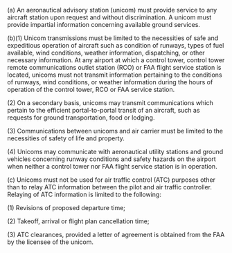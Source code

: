 (a) An aeronautical advisory station (unicom) must provide service to any aircraft station upon request and without discrimination. A unicom must provide impartial information concerning available ground services.

(b)(1) Unicom transmissions must be limited to the necessities of safe and expeditious operation of aircraft such as condition of runways, types of fuel available, wind conditions, weather information, dispatching, or other necessary information. At any airport at which a control tower, control tower remote communications outlet station (RCO) or FAA flight service station is located, unicoms must not transmit information pertaining to the conditions of runways, wind conditions, or weather information during the hours of operation of the control tower, RCO or FAA service station.

(2) On a secondary basis, unicoms may transmit communications which pertain to the efficient portal-to-portal transit of an aircraft, such as requests for ground transportation, food or lodging.

(3) Communications between unicoms and air carrier must be limited to the necessities of safety of life and property.

(4) Unicoms may communicate with aeronautical utility stations and ground vehicles concerning runway conditions and safety hazards on the airport when neither a control tower nor FAA flight service station is in operation.

(c) Unicoms must not be used for air traffic control (ATC) purposes other than to relay ATC information between the pilot and air traffic controller. Relaying of ATC information is limited to the following:

(1) Revisions of proposed departure time;

(2) Takeoff, arrival or flight plan cancellation time;

(3) ATC clearances, provided a letter of agreement is obtained from the FAA by the licensee of the unicom.

